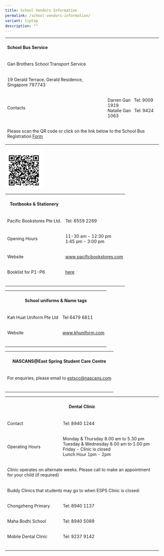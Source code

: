 ```yaml
---
title: School Vendors Information
permalink: /school-vendors-information/
variant: tiptap
description: ""
---
```

<table style="minWidth: 50px">
<colgroup>
<col>
<col>
</colgroup>
<tbody>
<tr>
<td rowspan="1" colspan="1">
<h4>School Bus Service</h4>
</td>
<td rowspan="1" colspan="1">
<p></p>
</td>
</tr>
<tr>
<td rowspan="1" colspan="1">
<p>Gan Brothers School Transport Service</p>
</td>
<td rowspan="1" colspan="1">
<p></p>
</td>
</tr>
<tr>
<td rowspan="1" colspan="1">
<p>19 Gerald Terrace. Gerald Residence, Singapore 797743</p>
</td>
<td rowspan="1" colspan="1">
<p></p>
</td>
</tr>
<tr>
<td rowspan="1" colspan="1">
<p>Contacts</p>
</td>
<td rowspan="1" colspan="1">
<p>Darren Gan&nbsp; &nbsp;Tel: 9009 1919
<br>Natalie Gan&nbsp; &nbsp;Tel: 9424 1063</p>
</td>
</tr>
<tr>
<td rowspan="1" colspan="2">
<p>Please scan the QR code or click on the link below to the School Bus Registration
<a href="https://forms.gle/aCqLtjPdPxYhVa667" rel="noopener nofollow" target="_blank">Form</a>
</p>
</td>
</tr>
</tbody>
</table>
<div class="isomer-image-wrapper">
<img style="width: 25%;" height="auto" width="100%" alt="Bus QRCode" src="/images/School Bus Registration 2023.jpeg">
</div>
<p></p>
<p></p>
<table style="minWidth: 50px">
<colgroup>
<col>
<col>
</colgroup>
<tbody>
<tr>
<th rowspan="1" colspan="1">
<h4>Textbooks &amp; Stationery</h4>
</th>
<th rowspan="1" colspan="1">
<p></p>
</th>
</tr>
<tr>
<td rowspan="1" colspan="1">
<p>Pacific Bookstores Pte Ltd.</p>
</td>
<td rowspan="1" colspan="1">
<p>Tel: 6559 2269</p>
</td>
</tr>
<tr>
<td rowspan="1" colspan="1">
<p>Opening Hours
<br>
</p>
</td>
<td rowspan="1" colspan="1">
<p>11-30 am - 12:30 pm
<br>1:45 pm - 3:00 pm</p>
</td>
</tr>
<tr>
<td rowspan="1" colspan="1">
<p>Website</p>
</td>
<td rowspan="1" colspan="1">
<p><a href="https://www.pacificbookstores.com/" rel="noopener noreferrer nofollow" target="_blank"><u>www.pacificbookstores.com</u></a>
</p>
</td>
</tr>
<tr>
<td rowspan="1" colspan="1">
<p>Booklist for P1-P6</p>
</td>
<td rowspan="1" colspan="1">
<p><a href="/booklist-2025/" rel="noopener noreferrer nofollow" target="_blank"><u>here</u></a>
</p>
</td>
</tr>
<tr>
<td rowspan="1" colspan="1">
<p></p>
</td>
<td rowspan="1" colspan="1">
<p></p>
</td>
</tr>
</tbody>
</table>
<p></p>
<table style="minWidth: 50px">
<colgroup>
<col>
<col>
</colgroup>
<tbody>
<tr>
<th rowspan="1" colspan="2">
<h4>School uniforms &amp; Name tags</h4>
</th>
</tr>
<tr>
<td rowspan="1" colspan="1">
<p>Kah Huat Uniform Pte Ltd</p>
</td>
<td rowspan="1" colspan="1">
<p>Tel 6479 6811</p>
</td>
</tr>
<tr>
<td rowspan="1" colspan="1">
<p>Website</p>
</td>
<td rowspan="1" colspan="1">
<p><a href="https://khuniform.com/" rel="noopener noreferrer nofollow" target="_blank"><u>www.khuniform.com</u></a>
</p>
</td>
</tr>
<tr>
<td rowspan="1" colspan="1">
<p></p>
</td>
<td rowspan="1" colspan="1">
<p></p>
</td>
</tr>
</tbody>
</table>
<p></p>
<table style="minWidth: 25px">
<colgroup>
<col>
</colgroup>
<tbody>
<tr>
<th rowspan="1" colspan="1">
<h4>NASCANS@East Spring Student Care Centre</h4>
</th>
</tr>
<tr>
<td rowspan="1" colspan="1">
<p>For enquiries, please email to <a href="mailto:estscc@nascans.com" rel="noopener noreferrer nofollow" target="_blank"><u>estscc@nascans.com</u></a>
</p>
</td>
</tr>
<tr>
<td rowspan="1" colspan="1">
<p></p>
</td>
</tr>
</tbody>
</table>
<p></p>
<p></p>
<table style="minWidth: 50px">
<colgroup>
<col>
<col>
</colgroup>
<tbody>
<tr>
<th rowspan="1" colspan="2">
<h4>Dental Clinic</h4>
</th>
</tr>
<tr>
<td rowspan="1" colspan="1">
<p>Contact</p>
</td>
<td rowspan="1" colspan="1">
<p>Tel: 8940 1244</p>
</td>
</tr>
<tr>
<td rowspan="1" colspan="1">
<p>Operating Hours</p>
</td>
<td rowspan="1" colspan="1">
<p>Monday &amp; Thursday 8.00 am to 5.30 pm
<br>Tuesday &amp; Wednesday 8.00 am to 1.00 pm
<br>Friday - Clinic is closed
<br>Lunch Hour 1pm - 2pm</p>
</td>
</tr>
<tr>
<td rowspan="1" colspan="2">
<p>Clinic operates on alternate weeks. Please call to make an appointment
for your child (if required)</p>
</td>
</tr>
<tr>
<td rowspan="1" colspan="2">
<p>Buddy Clinics that students may go to when ESPS Clinic is closed:</p>
</td>
</tr>
<tr>
<td rowspan="1" colspan="1">
<p>Chongzheng Primary</p>
</td>
<td rowspan="1" colspan="1">
<p>Tel: 8940 1137</p>
</td>
</tr>
<tr>
<td rowspan="1" colspan="1">
<p>Maha Bodhi School</p>
</td>
<td rowspan="1" colspan="1">
<p>Tel: 8940 5089</p>
</td>
</tr>
<tr>
<td rowspan="1" colspan="1">
<p>Mobile Dental Clinic</p>
</td>
<td rowspan="1" colspan="1">
<p>Tel: 9237 9142</p>
</td>
</tr>
<tr>
<td rowspan="1" colspan="1">
<p></p>
</td>
<td rowspan="1" colspan="1">
<p></p>
</td>
</tr>
</tbody>
</table>
<p></p>